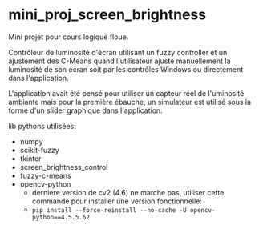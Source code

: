 # mini_proj_screen_brightness

Mini projet pour cours logique floue. 

Contrôleur de luminosité d'écran utilisant un fuzzy controller et un ajustement des C-Means quand l'utilisateur ajuste manuellement la luminosité de son écran soit par les contrôles Windows ou directement dans l'application.

L'application avait été pensé pour utiliser un capteur réel de l'uminosité ambiante mais pour la première ébauche, un simulateur est utilisé sous la forme d'un slider graphique dans l'application.

lib pythons utilisées:
- numpy
- scikit-fuzzy
- tkinter
- screen_brightness_control
- fuzzy-c-means
- opencv-python
  - dernière version de cv2 (4.6) ne marche pas, utiliser cette commande pour installer une version fonctionnelle:
  - ``pip install --force-reinstall --no-cache -U opencv-python==4.5.5.62   ``
